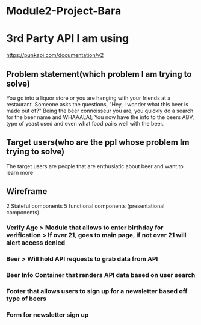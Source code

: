 # Module2-Project-Bara

# 3rd Party API I am using
https://punkapi.com/documentation/v2


## Problem statement(which problem I am trying to solve)
You go into a liquor store or you are hanging with your friends at a restaurant. Someone asks the questions, "Hey, I wonder what this beer is made out of?" Being the beer connoisseur you are, you quickly do a search for the beer name and WHAAALA!; You now have the info to the beers ABV, type of yeast used and even what food pairs well with the beer.

## Target users(who are the ppl whose problem Im trying to solve)
The target users are people that are enthusiatic about beer and want to learn more

## Wireframe


2 Stateful components 5 functional components (presentational components)

### Verify Age > Module that allows to enter birthday for verification > If over 21, goes to main page, if not over 21 will alert access denied
 
### Beer > Will hold API requests to grab data from API

### Beer Info Container that renders API data based on user search

### Footer that allows users to sign up for a newsletter based off type of beers

### Form for newsletter sign up

